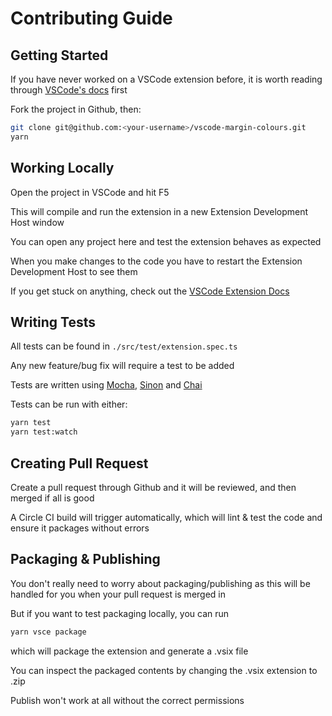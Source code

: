 # Contributing Guide

## Getting Started

If you have never worked on a VSCode extension before, it is worth reading through [VSCode's docs](https://code.visualstudio.com/api) first

Fork the project in Github, then:

```bash
git clone git@github.com:<your-username>/vscode-margin-colours.git
yarn
```

## Working Locally

Open the project in VSCode and hit F5

This will compile and run the extension in a new Extension Development Host window

You can open any project here and test the extension behaves as expected

When you make changes to the code you have to restart the Extension Development Host to see them

If you get stuck on anything, check out the [VSCode Extension Docs](https://code.visualstudio.com/api)

## Writing Tests

All tests can be found in `./src/test/extension.spec.ts`

Any new feature/bug fix will require a test to be added

Tests are written using [Mocha](https://mochajs.org/), [Sinon](https://sinonjs.org/) and [Chai](https://www.chaijs.com/)

Tests can be run with either:

```bash
yarn test
yarn test:watch
```

## Creating Pull Request

Create a pull request through Github and it will be reviewed, and then merged if all is good

A Circle CI build will trigger automatically, which will lint & test the code and ensure it packages without errors

## Packaging & Publishing

You don't really need to worry about packaging/publishing as this will be handled for you when your pull request is merged in

But if you want to test packaging locally, you can run

```bash
yarn vsce package
```

which will package the extension and generate a .vsix file

You can inspect the packaged contents by changing the .vsix extension to .zip

Publish won't work at all without the correct permissions
